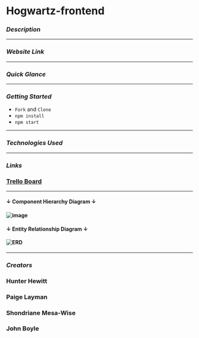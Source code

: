 # Hogwartz-frontend

### **_Description_**

---

### **_Website Link_**

---

### **_Quick Glance_**

---

### **_Getting Started_**

- `Fork` and `Clone`
- `npm install`
- `npm start`

---

### **_Technologies Used_**

---

### **_Links_**

### [Trello Board](https://trello.com/b/lUn54K2d/hogwartz)

---

#### **↓ Component Hierarchy Diagram ↓**

#### ![image](https://i.imgur.com/PWi36xs.png)

#### **↓ Entity Relationship Diagram ↓**

#### ![ERD](https://i.imgur.com/QmZgvxo.png)

---

### **_Creators_**

### Hunter Hewitt

### Paige Layman

### Shondriane Mesa-Wise

### John Boyle
